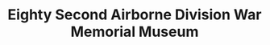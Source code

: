 ---
layout: repo
title: "Eighty Second Airborne Division War Memorial Museum"
id: 4602
permalink: repos/4602/
---